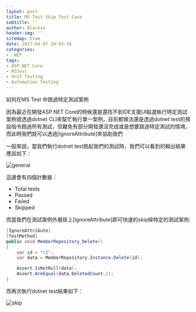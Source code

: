 ```yaml
---
layout: post
title: MS Test Skip Test Case
subtitle: ''
author: Blackie
header-img: ''
sitemap: true
date: 2017-04-07 20:03:58
categories:
- .NET
tags: 
- ASP.NET Core
- MSTest
- Unit Testing
- Automation Testing
---
```


如何在MS Test 中跳過特定測試案例

<!-- More -->

因為最近在開發ASP.NET Core的時候還是還找不到IDE支援UI點選執行特定測試案例或透過dotnet CLI來幫忙執行單一案例，目前都做法還是透過dotnet test的預設指令跑過所有測試，但難免有部分開發還沒完成或是想要跳過特定測試的情境，而此時我們就可以透過[IgnoreAttribute]來協助我們

一般來說，當我們執行dotnet test跑起我們的測試時，我們可以看到的輸出結果應該如下：

![general](general.png)

這邊會有四個計數器：

- Total tests
- Passed
- Failed
- Skipped

而當我們在測試案例外層掛上[IgnoreAttribute]即可快速的skip掉特定的測試案例:

```csharp
[IgnoreAttribute]
[TestMethod]
public void MemberRepository_Delete()
{
    var id = "r2";
    var data = MemberRepository.Instance.Delete(id);

    Assert.IsNotNull(data);
    Assert.AreEqual(data.DeletedCount,1);
}
```

而再次執行dotnet test結果如下：

![skip](skip.png)